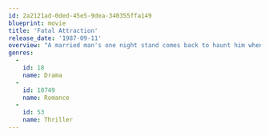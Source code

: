 ```yaml
---
id: 2a2121ad-0ded-45e5-9dea-340355ffa149
blueprint: movie
title: 'Fatal Attraction'
release_date: '1987-09-11'
overview: "A married man's one night stand comes back to haunt him when that lover begins to stalk him and his family."
genres:
  -
    id: 18
    name: Drama
  -
    id: 10749
    name: Romance
  -
    id: 53
    name: Thriller
---
```

